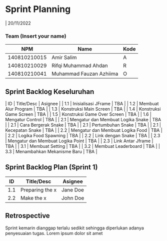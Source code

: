 # Sprint Planning 
| 20/11/2022

### Team (Insert your name)
| NPM           | Name                    | Kode| 
| ------------- |-------------------------|-----|
| 140810210015  | Amir Salim              | A   |
| 140810210029  | Rifqi Muhammad Ahdan    | R   |
| 140810210041  | Muhammad Fauzan Azhiima | O   |

## Sprint Backlog Keseluruhan 
| ID    | Title/Desc | Asignee | 
| 1.1   | Inisialisasi JFrame | TBA | 
| 1.2   | Membuat Alur Program | TBA | 
| 1.3   | Konstruksi Main Screen | TBA | 
| 1.4   | Konstruksi Game Screen | TBA | 
| 1.5   | Konstruksi Game Over Screen | TBA | 
| 1.6   | Mengatur Control | TBA | 
| 2.1   | Mengatur dan Membuat Logika Snake | TBA | 
| 2.1 | Cara Bergerak Snake | TBA | 
| 2.1 | Pertumbuhan Snake | TBA | 
| 2.1 | Kecepatan Snake | TBA | 
| 2.2   | Mengatur dan Membuat Logika Food | TBA | 
| 2.2 | Logika Food Spawning | TBA | 
| 2.2 | Link dengan Snake | TBA | 
| 2.3   | Mengatur dan Membuat Logika Point | TBA | 
| 2.3   | Link Antar Jframe | TBA | 
| 3.1   | Membuat Setting | TBA | 
| 3.2   | Membuat Leaderboard | TBA | 
| 3.3   | Menambahkan Mekanisme Baru | TBA | 


## Sprint Backlog Plan (Sprint 1)
| ID  | Title/Desc | Asignee | 
| --- | ---------- | ------- | 
| 1.1 | Preparing the x | Jane Doe | 
| 2.2 | Make the x | John Doe | 

## Retrospective 

Sprint kemarin dianggap terlalu sedikit sehingga diperlukan adanya penyesuaian tugas. Lorem ipsum dolor sit amet
